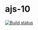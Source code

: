 # ajs-10

[![Build status](https://ci.appveyor.com/api/projects/status/yh5y1aebq7olapgp?svg=true)](https://ci.appveyor.com/project/SergExy/ajs-10)
